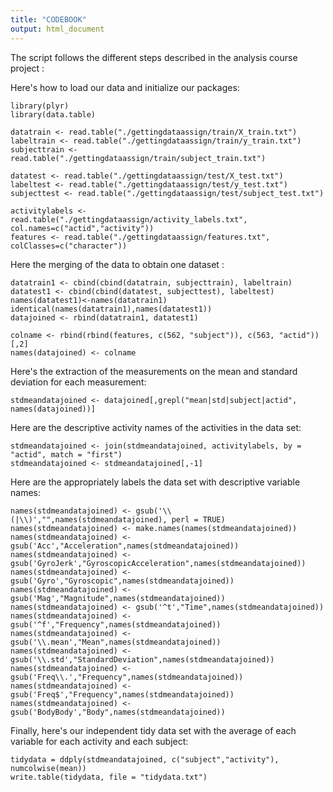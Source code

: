 ```yaml
---
title: "CODEBOOK"
output: html_document
---
```



The script follows the different steps described in the analysis course project :

Here's how to load our data and initialize our packages:

```{r}
library(plyr)
library(data.table)

datatrain <- read.table("./gettingdataassign/train/X_train.txt")
labeltrain <- read.table("./gettingdataassign/train/y_train.txt")
subjecttrain <- read.table("./gettingdataassign/train/subject_train.txt")

datatest <- read.table("./gettingdataassign/test/X_test.txt")
labeltest <- read.table("./gettingdataassign/test/y_test.txt")
subjecttest <- read.table("./gettingdataassign/test/subject_test.txt")

activitylabels <- read.table("./gettingdataassign/activity_labels.txt", col.names=c("actid","activity"))
features <- read.table("./gettingdataassign/features.txt", colClasses=c("character"))

```
Here the merging of the data to obtain one dataset :

```{r}
datatrain1 <- cbind(cbind(datatrain, subjecttrain), labeltrain)
datatest1 <- cbind(cbind(datatest, subjecttest), labeltest)
names(datatest1)<-names(datatrain1)
identical(names(datatrain1),names(datatest1))
datajoined <- rbind(datatrain1, datatest1)

colname <- rbind(rbind(features, c(562, "subject")), c(563, "actid"))[,2]
names(datajoined) <- colname
```
Here's the extraction of the measurements on the mean and standard deviation for each measurement:

```{r}
stdmeandatajoined <- datajoined[,grepl("mean|std|subject|actid", names(datajoined))]
```
Here are the descriptive activity names of the activities in the data set:

```{r}
stdmeandatajoined <- join(stdmeandatajoined, activitylabels, by = "actid", match = "first")
stdmeandatajoined <- stdmeandatajoined[,-1]
```
Here are the appropriately labels the data set with descriptive variable names:

```{r}
names(stdmeandatajoined) <- gsub('\\(|\\)',"",names(stdmeandatajoined), perl = TRUE)
names(stdmeandatajoined) <- make.names(names(stdmeandatajoined))
names(stdmeandatajoined) <- gsub('Acc',"Acceleration",names(stdmeandatajoined))
names(stdmeandatajoined) <- gsub('GyroJerk',"GyroscopicAcceleration",names(stdmeandatajoined))
names(stdmeandatajoined) <- gsub('Gyro',"Gyroscopic",names(stdmeandatajoined))
names(stdmeandatajoined) <- gsub('Mag',"Magnitude",names(stdmeandatajoined))
names(stdmeandatajoined) <- gsub('^t',"Time",names(stdmeandatajoined))
names(stdmeandatajoined) <- gsub('^f',"Frequency",names(stdmeandatajoined))
names(stdmeandatajoined) <- gsub('\\.mean',"Mean",names(stdmeandatajoined))
names(stdmeandatajoined) <- gsub('\\.std',"StandardDeviation",names(stdmeandatajoined))
names(stdmeandatajoined) <- gsub('Freq\\.',"Frequency",names(stdmeandatajoined))
names(stdmeandatajoined) <- gsub('Freq$',"Frequency",names(stdmeandatajoined))
names(stdmeandatajoined) <- gsub('BodyBody',"Body",names(stdmeandatajoined))
```
Finally, here's our independent tidy data set with the average of each variable for each activity and each subject:

```{r}
tidydata = ddply(stdmeandatajoined, c("subject","activity"), numcolwise(mean))
write.table(tidydata, file = "tidydata.txt")
```
